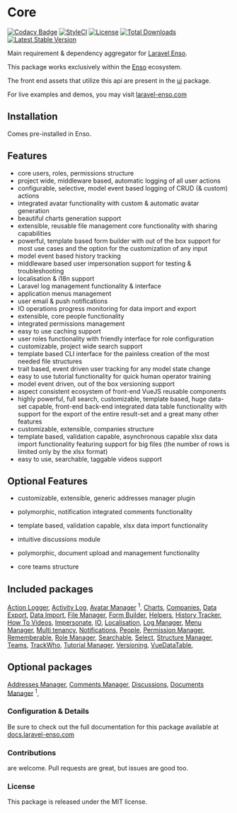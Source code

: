 # Core

[![Codacy Badge](https://api.codacy.com/project/badge/Grade/ba5e8fe6e1dc427590d9bad7721ca037)](https://www.codacy.com/app/laravel-enso/Core?utm_source=github.com&amp;utm_medium=referral&amp;utm_content=laravel-enso/Core&amp;utm_campaign=Badge_Grade)
[![StyleCI](https://styleci.io/repos/85807594/shield?branch=master)](https://styleci.io/repos/85807594)
[![License](https://poser.pugx.org/laravel-enso/core/license)](https://packagist.org/packages/laravel-enso/core)
[![Total Downloads](https://poser.pugx.org/laravel-enso/core/downloads)](https://packagist.org/packages/laravel-enso/core)
[![Latest Stable Version](https://poser.pugx.org/laravel-enso/core/version)](https://packagist.org/packages/laravel-enso/core)

Main requirement & dependency aggregator for [Laravel Enso](https://github.com/laravel-enso/Enso).

This package works exclusively within the [Enso](https://github.com/laravel-enso/Enso) ecosystem.

The front end assets that utilize this api are present in the [ui](https://github.com/enso-ui/ui) package.

For live examples and demos, you may visit [laravel-enso.com](https://www.laravel-enso.com)

## Installation

Comes pre-installed in Enso.

## Features
- core users, roles, permissions structure
- project wide, middleware based, automatic logging of all user actions
- configurable, selective, model event based logging of CRUD (& custom) actions
- integrated avatar functionality with custom & automatic avatar generation
- beautiful charts generation support
- extensible, reusable file management core functionality with sharing capabilities
- powerful, template based form builder with out of the box support for most use cases
and the option for the customization of any input
- model event based history tracking
- middleware based user impersonation support for testing & troubleshooting
- localisation & i18n support
- Laravel log management functionality & interface
- application menus management
- user email & push notifications
- IO operations progress monitoring for data import and export
- extensible, core people functionality
- integrated permissions management
- easy to use caching support
- user roles functionality with friendly interface for role configuration
- customizable, project wide search support
- template based CLI interface for the painless creation of the most needed file structures
- trait based, event driven user tracking for any model state change
- easy to use tutorial functionality for quick human operator training
- model event driven, out of the box versioning support
- aspect consistent ecosystem of front-end VueJS reusable components
- highly powerful, full search, customizable, template based, huge data-set capable, 
front-end back-end integrated data table functionality with support for the export of the entire result-set 
and a great many other features
- customizable, extensible, companies structure
- template based, validation capable, asynchronous capable xlsx data import functionality
 featuring support for big files (the number of rows is limited only by the xlsx format)
- easy to use, searchable, taggable videos support
 
## Optional Features
- customizable, extensible, generic addresses manager plugin
- polymorphic, notification integrated comments functionality
- template based, validation capable, xlsx data import functionality
- intuitive discussions module
- polymorphic, document upload and management functionality

- core teams structure  

## Included packages

[Action Logger](https://github.com/laravel-enso/ActionLogger), 
[Activity Log](https://github.com/laravel-enso/ActivityLog), 
[Avatar Manager](https://github.com/laravel-enso/AvatarManager) <sup>1</sup>, 
[Charts](https://github.com/laravel-enso/Charts), 
[Companies](https://github.com/laravel-enso/Companies),
[Data Export](https://github.com/laravel-enso/DataExport),
[Data Import](https://github.com/laravel-enso/DataImport), 
[File Manager](https://github.com/laravel-enso/FileManager), 
[Form Builder](https://github.com/laravel-enso/FormBuilder), 
[Helpers](https://github.com/laravel-enso/Helpers), 
[History Tracker](https://github.com/laravel-enso/HistoryTracker),
[How To Videos](https://github.com/laravel-enso/HowToVideos),
[Impersonate](https://github.com/laravel-enso/Impersonate), 
[IO](https://github.com/laravel-enso/IO), 
[Localisation](https://github.com/laravel-enso/Localisation), 
[Log Manager](https://github.com/laravel-enso/LogManager), 
[Menu Manager](https://github.com/laravel-enso/MenuManager),
[Multi tenancy](https://github.com/laravel-enso/Multitenancy),
[Notifications](https://github.com/laravel-enso/Notifications), 
[People](https://github.com/laravel-enso/People), 
[Permission Manager](https://github.com/laravel-enso/PermissionManager), 
[Rememberable](https://github.com/laravel-enso/Rememberable), 
[Role Manager](https://github.com/laravel-enso/RoleManager), 
[Searchable](https://github.com/laravel-enso/Searchable), 
[Select](https://github.com/laravel-enso/Select), 
[Structure Manager](https://github.com/laravel-enso/StructureManager), 
[Teams](https://github.com/laravel-enso/Teams), 
[TrackWho](https://github.com/laravel-enso/TrackWho), 
[Tutorial Manager](https://github.com/laravel-enso/TutorialManager), 
[Versioning](https://github.com/laravel-enso/Versioning),
[VueDataTable](https://github.com/laravel-enso/VueDataTable), 

## Optional packages

[Addresses Manager](https://github.com/laravel-enso/AddressesManager), 
[Comments Manager](https://github.com/laravel-enso/CommentsManager),
[Discussions](https://github.com/laravel-enso/Discussions), 
[Documents Manager](https://github.com/laravel-enso/DocumentsManager) <sup>1</sup>, 

### Configuration & Details

Be sure to check out the full documentation for this package available at [docs.laravel-enso.com](https://docs.laravel-enso.com/backend/core.html)

### Contributions

are welcome. Pull requests are great, but issues are good too.

### License

This package is released under the MIT license.
